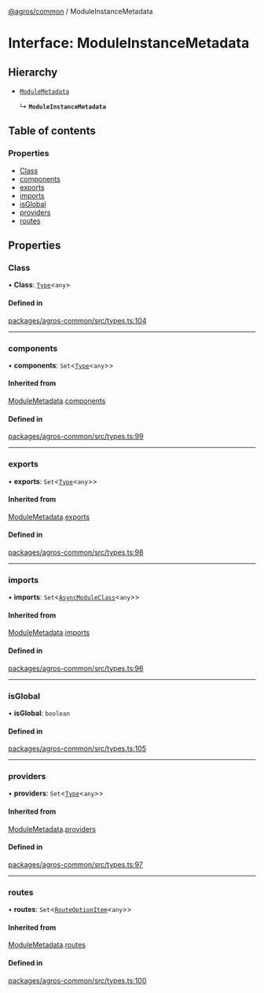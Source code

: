[@agros/common](../index.md) / ModuleInstanceMetadata

# Interface: ModuleInstanceMetadata

## Hierarchy

- [`ModuleMetadata`](ModuleMetadata.md)

  ↳ **`ModuleInstanceMetadata`**

## Table of contents

### Properties

- [Class](ModuleInstanceMetadata.md#class)
- [components](ModuleInstanceMetadata.md#components)
- [exports](ModuleInstanceMetadata.md#exports)
- [imports](ModuleInstanceMetadata.md#imports)
- [isGlobal](ModuleInstanceMetadata.md#isglobal)
- [providers](ModuleInstanceMetadata.md#providers)
- [routes](ModuleInstanceMetadata.md#routes)

## Properties

### <a id="class" name="class"></a> Class

• **Class**: [`Type`](../index.md#type)<`any`\>

#### Defined in

[packages/agros-common/src/types.ts:104](https://github.com/agrosjs/agros/blob/785aac3/packages/agros-common/src/types.ts#L104)

___

### <a id="components" name="components"></a> components

• **components**: `Set`<[`Type`](../index.md#type)<`any`\>\>

#### Inherited from

[ModuleMetadata](ModuleMetadata.md).[components](ModuleMetadata.md#components)

#### Defined in

[packages/agros-common/src/types.ts:99](https://github.com/agrosjs/agros/blob/785aac3/packages/agros-common/src/types.ts#L99)

___

### <a id="exports" name="exports"></a> exports

• **exports**: `Set`<[`Type`](../index.md#type)<`any`\>\>

#### Inherited from

[ModuleMetadata](ModuleMetadata.md).[exports](ModuleMetadata.md#exports)

#### Defined in

[packages/agros-common/src/types.ts:98](https://github.com/agrosjs/agros/blob/785aac3/packages/agros-common/src/types.ts#L98)

___

### <a id="imports" name="imports"></a> imports

• **imports**: `Set`<[`AsyncModuleClass`](../index.md#asyncmoduleclass)<`any`\>\>

#### Inherited from

[ModuleMetadata](ModuleMetadata.md).[imports](ModuleMetadata.md#imports)

#### Defined in

[packages/agros-common/src/types.ts:96](https://github.com/agrosjs/agros/blob/785aac3/packages/agros-common/src/types.ts#L96)

___

### <a id="isglobal" name="isglobal"></a> isGlobal

• **isGlobal**: `boolean`

#### Defined in

[packages/agros-common/src/types.ts:105](https://github.com/agrosjs/agros/blob/785aac3/packages/agros-common/src/types.ts#L105)

___

### <a id="providers" name="providers"></a> providers

• **providers**: `Set`<[`Type`](../index.md#type)<`any`\>\>

#### Inherited from

[ModuleMetadata](ModuleMetadata.md).[providers](ModuleMetadata.md#providers)

#### Defined in

[packages/agros-common/src/types.ts:97](https://github.com/agrosjs/agros/blob/785aac3/packages/agros-common/src/types.ts#L97)

___

### <a id="routes" name="routes"></a> routes

• **routes**: `Set`<[`RouteOptionItem`](RouteOptionItem.md)<`any`\>\>

#### Inherited from

[ModuleMetadata](ModuleMetadata.md).[routes](ModuleMetadata.md#routes)

#### Defined in

[packages/agros-common/src/types.ts:100](https://github.com/agrosjs/agros/blob/785aac3/packages/agros-common/src/types.ts#L100)
